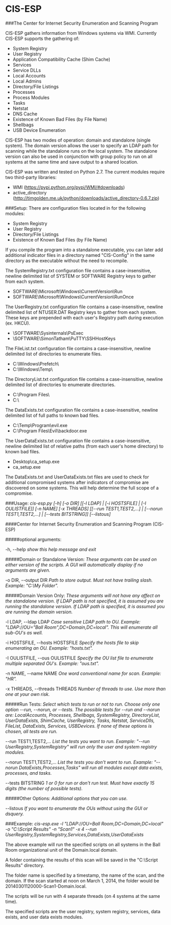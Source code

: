 CIS-ESP
=======

###The Center for Internet Security Enumeration and Scanning Program

CIS-ESP gathers information from Windows systems via WMI. Currently CIS-ESP supports the gathering of:
- System Registry
- User Registry
- Application Compatibility Cache (Shim Cache)
- Services
- Service DLLs
- Local Accounts
- Local Admins
- Directory/File Listings
- Processes
- Process Modules
- Tasks
- Netstat
- DNS Cache
- Existence of Known Bad Files (by File Name)
- Shellbags
- USB Device Enumeration

CIS-ESP has two modes of operation: domain and standalone (single system). The domain version allows the user to specify an LDAP path for scanning while the standalone runs on the local system. The standalone version can also be used in conjunction with group policy to run on all systems at the same time and save output to a shared location.

CIS-ESP was written and tested on Python 2.7. The current modules require two third-party libraries:
- WMI (https://pypi.python.org/pypi/WMI/#downloads)
- active_directory (http://timgolden.me.uk/python/downloads/active_directory-0.6.7.zip)


###Setup:
There are configuration files located in for the following modules:
- System Registry
- User Registry
- Directory/File Listings
- Existence of Known Bad Files (by File Name)

If you compile the program into a standalone executable, you can later add additional indicator files in a directory named "CIS-Config" in the same directory as the executable without the need to recompile.

The SystemRegistry.txt configuration file contains a case-insensitive, newline delimited list of SYSTEM or SOFTWARE Registry keys to gather from each system.
- SOFTWARE\Microsoft\Windows\CurrentVersion\Run
- SOFTWARE\Microsoft\Windows\CurrentVersion\RunOnce

The UserRegistry.txt configuration file contains a case-insensitive, newline delimited list of NTUSER.DAT Registry keys to gather from each system. These keys are prepended with each user's Registry path during execution (ex. HKCU).
- \SOFTWARE\Sysinternals\PsExec
- \SOFTWARE\SimonTatham\PuTTY\SSHHostKeys

The FileList.txt configuration file contains a case-insensitive, newline delimited list of directories to enumerate files.
- C:\Windows\Prefetch\
- C:\Windows\Temp\

The DirectoryList.txt configuration file contains a case-insensitive, newline delimited list of directories to enumerate directories.
- C:\Program Files\
- C:\

The DataExists.txt configuration file contains a case-insensitive, newline delimited list of full paths to known bad files.
- C:\Temp\Program\evil.exe
- C:\Program Files\Evil\backdoor.exe

The UserDataExists.txt configuration file contains a case-insensitive, newline delimited list of relative paths (from each user's home directory) to known bad files.
- Desktop\ca_setup.exe
- ca_setup.exe

The DataExists.txt and UserDataExists.txt files are used to check for additional compromised systems after indicators of compromise are discovered on some systems. This will help determine the full scope of a compromise.


###Usage:
*cis-esp.py [-h] [-o DIR] [[-l LDAP] | [-i HOSTSFILE] | [-I OULISTFILE]] [-n NAME] [-x THREADS] [[--run TEST1,TEST2,...] | [--norun TEST1,TEST2,...] | [--tests BITSTRING]] [--listous]*

####Center for Internet Security Enumeration and Scanning Program (CIS-ESP)

#####optional arguments:

  -h, --help            *show this help message and exit*

#####Domain or Standalone Version:
  *These arguments can be used on either version of the scripts. A GUI will automatically display if no arguments are given.*

  -o DIR, --output DIR  *Path to store output. Must not have trailing slash. Example: "C:\My Folder".*

#####Domain Version Only:
  *These arguments will not have any affect on the standalone version. If LDAP path is not specified, it is assumed you are running the standalone version. If LDAP path is specified, it is assumed you are running the domain version.*


  -l LDAP, --ldap LDAP  *Case sensitive LDAP path to OU. Example: "LDAP://OU="Ball Room",DC=Domain,DC=local". This will enumerate all sub-OU's as well.*

  -i HOSTSFILE, --hosts HOSTSFILE
                        *Specify the hosts file to skip enumerating an OU. Example: "hosts.txt".*

  -I OULISTFILE, --ous OULISTFILE
                        *Specify the OU list file to enumerate multiple separated OU's. Example: "ous.txt".*

  -n NAME, --name NAME  *One word conventional name for scan. Example: "HR".*

  -x THREADS, --threads THREADS
                        *Number of threads to use. Use more than one at your own risk.*

#####Run Tests:
  *Select which tests to run or not to run. Choose only one option --run, --norun, or --tests. The possible tests for --run and --norun are: LocalAccounts, Processes, Shellbags, SystemRegistry, DirectoryList, UserDataExists, ShimCache, UserRegistry, Tasks, Netstat, ServiceDlls, FileList, DataExists, Services, USBDevices. If none of these options is chosen, all tests are run.*

  --run TEST1,TEST2,...
                        *List the tests you want to run. Example: "--run UserRegistry,SystemRegistry" will run only the user and system registry modules.*

  --norun TEST1,TEST2,...
                        *List the tests you don't want to run. Example: "--norun DataExists,Processes,Tasks" will run all modules except data exists, processes, and tasks.*

  --tests BITSTRING     *1 or 0 for run or don't run test. Must have exactly 15 digits (the number of possible tests).*

#####Other Options:
  *Additional options that you can use.*

  --listous             *If you want to enumerate the OUs without using the GUI or dsquery.*



###Example:
*cis-esp.exe -l "LDAP://OU=Ball Room,DC=Domain,DC=local" -o "C:\Script Results" -n "Scan1" -x 4 --run UserRegistry,SystemRegistry,Services,DataExists,UserDataExists*

The above example will run the specified scripts on all systems in the Ball Room organizational unit of the Domain.local domain.

A folder containing the results of this scan will be saved in the "C:\Script Results" directory.

The folder name is specified by a timestamp, the name of the scan, and the domain. If the scan started at noon on March 1, 2014, the folder would be 20140301120000-Scan1-Domain.local.

The scripts will be run with 4 separate threads (on 4 systems at the same time).

The specified scripts are the user registry, system registry, services, data exists, and user data exists modules.
